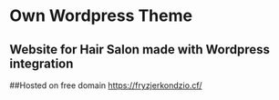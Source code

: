 # Own Wordpress Theme

## Website for Hair Salon made with Wordpress integration  

##Hosted on free domain https://fryzjerkondzio.cf/
